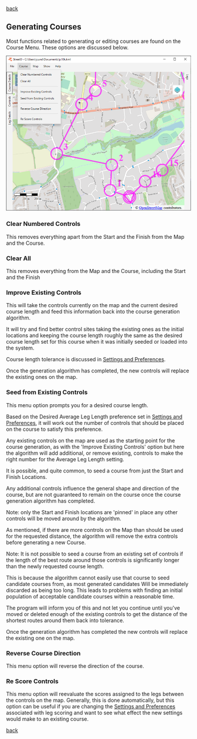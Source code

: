 [back](./UserGuide.md)

## Generating Courses

Most functions related to generating or editing courses are found on the Course Menu. These options are discussed
below.

![Image](./doc/coursemenu.png)

### Clear Numbered Controls

This removes everything apart from the Start and the Finish from the Map and the Course.

### Clear All

This removes everything from the Map and the Course, including the Start and the Finish

### Improve Existing Controls

This will take the controls currently on the map and the current desired course length and feed this information back
into the course generation algorithm.

It will try and find better control sites taking the existing ones as the initial locations and keeping the course
length roughly the same as the desired course length set for this course when it was initially seeded or loaded into the
system.

Course length tolerance is discussed in [Settings and Preferences](./SettingsAndPreferences.md#allowed-course-length-delta).

Once the generation algorithm has completed, the new controls will replace the existing ones on the map.

### Seed from Existing Controls

This menu option prompts you for a desired course length.

Based on the Desired Average Leg Length preference set in [Settings and Preferences](./SettingsAndPreferences.md#desired-average-leg-length), it
will work out the number of controls that should be placed on the course to satisfy this preference.

Any existing controls on the map are used as the starting point for the course generation, as with the 'Improve Existing
Controls' option but here the algorithm will add additional, or remove existing, controls to make the right number for the
Average Leg Length setting.

It is possible, and quite common, to seed a course from just the Start and Finish Locations.

Any additional controls influence the general shape and direction of the course, but are not guaranteed to remain on the
course once the course generation algorithm has completed.

Note: only the Start and Finish locations are 'pinned' in place any other controls will be moved around by the
algorithm.

As mentioned, if there are more controls on the Map than should be used for the requested distance, the algorithm will
remove the extra controls before generating a new Course.

Note: It is not possible to seed a course from an existing set of controls if the length of the best route around those
controls is significantly longer than the newly requested course length.

This is because the algorithm cannot easily use that course to seed candidate courses from, as most generated candidates
Will be immediately discarded as being too long. This leads to problems with finding an initial population of acceptable
candidate courses within a reasonable time.

The program will inform you of this and not let you continue until you've moved or deleted enough of the existing
controls to get the distance of the shortest routes around them back into tolerance.

Once the generation algorithm has completed the new controls will replace the existing one on the map.

### Reverse Course Direction

This menu option will reverse the direction of the course.

### Re Score Controls

This menu option will reevaluate the scores assigned to the legs between the controls on the map. Generally, this is
done automatically, but this option can be useful if you are changing
the [Settings and Preferences](./SettingsAndPreferences.md#course-scoring-preferences)
associated with leg scoring and want to see what effect the new settings would make to an existing course.

[back](./UserGuide.md) 